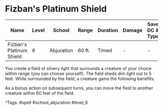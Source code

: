 # Fizban's Platinum Shield

| Name | Level | School | Range | Duration | Damage | Save DC & Type |
|------|-------|--------|-------|----------|--------|----------------|
| Fizban's Platinum Shield | 6 | Abjuration | 60 ft. | Timed | - | - |

You create a field of silvery light that surrounds a creature of your choice within range (you can choose yourself). The field sheds dim light out to 5 feet. While surrounded by the field, a creature gains the following benefits:

As a bonus action on subsequent turns, you can move the field to another creature within 60 feet of the field.

^Tags: #spell #school_abjuration #level_6